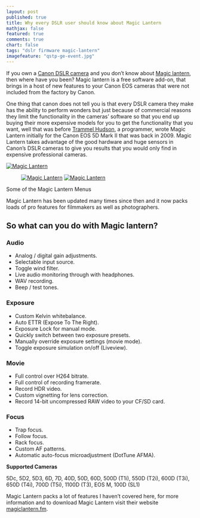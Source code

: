 ```yaml
---
layout: post
published: true
title: Why every DSLR user should know about Magic Lantern
mathjax: false
featured: true
comments: true
chart: false
tags: "dslr firmware magic-lantern"
imagefeature: "qstp-ge-event.jpg"
---
```

If you own a [Canon DSLR camera](http://www.usa.canon.com/cusa/consumer/products/cameras/slr_cameras) and you don’t know about [Magic lantern](http://www.magiclantern.fm/), then where have you been? Magic lantern is a free software add-on, that brings in a host of new features to your Canon EOS cameras that were not included from the factory by Canon.

One thing that canon does not tell you is that every DSLR camera they make has the ability to perform wonders but just because of commercial reasons they limit the functionality in the cameras’ software so that you end up buying their more expensive models for you to get the functionality that you want, well that was before [Trammel Hudson](http://trmm.net/), a programmer, wrote Magic Lantern initially for the Canon EOS 5D Mark II that was back in 2009. Magic Lantern takes advantage of the good hardware and huge sensors in Canon’s DSLR cameras to give you results that you would only find in expensive professional cameras.

<div class="row">
	<a href="{{ site.url }}/images/post/canon1.jpg"><img src="{{ site.url }}/images/post/canon1.jpg" alt="Magic Lantern"></a>
</figure>
<figure class="half">
	<a href="{{ site.url }}/images/post/canon2.jpg"><img src="{{ site.url }}/images/post/canon2.jpg" alt="Magic Lantern"></a>
	<a href="{{ site.url }}/images/post/canon3.jpg"><img src="{{ site.url }}/images/post/canon3.jpg" alt="Magic Lantern"></a>
</figure>
<figcaption>Some of the Magic Lantern Menus</figcaption>
</div>

Magic Lantern has been updated many times since then and it now packs loads of pro features for filmmakers as well as photographers.

## So what can you do with Magic lantern?

### Audio

- Analog / digital gain adjustments.
- Selectable input source.
- Toggle wind filter.
- Live audio monitoring through with headphones.
- WAV recording.
- Beep / test tones.

### Exposure

- Custom Kelvin whitebalance.
- Auto ETTR (Expose To The Right).
- Exposure Lock for manual mode.
- Quickly switch between two exposure presets.
- Manually override exposure settings (movie mode).
- Toggle exposure simulation on/off (Liveview).

### Movie

- Full control over H264 bitrate.
- Full control of recording framerate.
- Record HDR video.
- Custom vignetting for lens correction.
- Record 14-bit uncompressed RAW video to your CF/SD card.

### Focus

- Trap focus.
- Follow focus.
- Rack focus.
- Custom AF patterns.
- Automatic auto-focus microadjustment (DotTune AFMA).

**Supported Cameras**

5Dc, 5D2, 5D3, 6D, 7D, 40D, 50D, 60D, 500D (T1i), 550D (T2i), 600D (T3i), 650D (T4i), 700D (T5i), 1100D (T3), EOS M, 100D (SL1)

Magic Lantern packs a lot of features I haven’t covered here, for  more information and to download Magic Lantern visit their website [magiclantern.fm](http://www.magiclantern.fm/).
